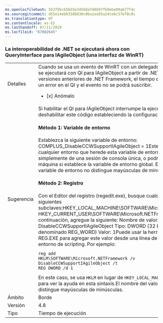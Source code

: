 ```yaml
---
ms.openlocfilehash: 5b3f9bcb56d3e34568afd8b97fb9ebe09a677f4c
ms.sourcegitcommit: d55e14eb63588830c0ba1ea95a24ce6c57ef8c8c
ms.translationtype: HT
ms.contentlocale: es-ES
ms.lasthandoff: 07/11/2019
ms.locfileid: "67802645"
---
```

### <a name="net-interop-will-now-queryinterface-for-iagileobject-a-winrt-interface"></a>La interoperabilidad de .NET se ejecutará ahora con QueryInterface para IAgileObject (una interfaz de WinRT)

|   |   |
|---|---|
|Detalles|Cuando se usa un evento de WinRT con un delegado de .NET, Windows se ejecutará con QI para IAgileObject a partir de .NET Framework 4.8.  En versiones anteriores de .NET Framework, el tiempo de ejecución producía un error en el QI y el evento no se podrá suscribir.<ul><li>[x] Anómalo</li></ul>|
|Sugerencia|Si habilitar el QI para IAgileObject interrumpe la ejecución, puede deshabilitar este código estableciendo la configuración siguiente. <h4>Método 1: Variable de entorno</h4> Establezca la siguiente variable de entorno: COMPLUS_DisableCCWSupportIAgileObject = 1Este método afecta a cualquier entorno que herede esta variable de entorno. Podría tratarse simplemente de una sesión de consola única, o podría afectar a toda la máquina si establece la variable de entorno global. El nombre de la variable de entorno no distingue mayúsculas de minúsculas. <h4>Método 2: Registro</h4> Con el Editor del registro (regedit.exe), busque cualquiera de las siguientes subclaves:HKEY_LOCAL_MACHINE\SOFTWARE\Microsoft.NETFramework HKEY_CURRENT_USER\SOFTWARE\Microsoft.NETFrameworkA continuación, agregue la siguiente: Nombre de valor: DisableCCWSupportIAgileObject Tipo: DWORD (32 bits) Valor (también denominado REG_WORD) Valor: 1Puede usar la herramienta de Windows REG.EXE para agregar este valor desde una línea de comandos o un entorno de scripting. Por ejemplo:<pre><code class="lang-console">reg add HKLM\SOFTWARE\Microsoft\.NETFramework /v DisableCCWSupportIAgileObject /t REG_DWORD /d 1&#13;&#10;</code></pre>En este caso, se usa <code>HKLM</code> en lugar de <code>HKEY_LOCAL_MACHINE</code>. Use <code>reg add /?</code> para ver la ayuda en esta sintaxis.El nombre del valor de registro no distingue mayúsculas de minúsculas.|
|Ámbito|Borde|
|Versión|4.8|
|Tipo|Tiempo de ejecución|

